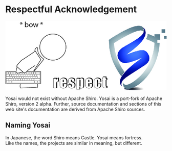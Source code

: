 # Respectful Acknowledgement

![respect](img/respect.jpg)

Yosai would not exist without Apache Shiro. Yosai is a port-fork of Apache Shiro, version 2 alpha.  Further, source documentation and sections of this web site's documentation are derived from Apache Shiro sources.

## Naming Yosai
In Japanese, the word Shiro means Castle.  Yosai means fortress.  
Like the names, the projects are similar in meaning, but different.
